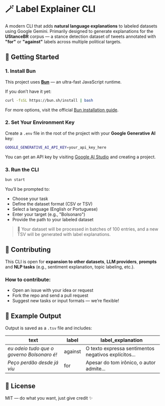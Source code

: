 # 🪄 Label Explainer CLI

A modern CLI that adds **natural language explanations** to labeled datasets using Google Gemini.
Primarily designed to generate explanations for the **UStanceBR** corpus — a stance detection dataset of tweets annotated with **"for"** or **"against"** labels across multiple political targets.

## 🚀 Getting Started

### 1. **Install Bun**

This project uses [**Bun**](https://bun.sh/) — an ultra-fast JavaScript runtime.

If you don’t have it yet:

```bash
curl -fsSL https://bun.sh/install | bash
```

For more options, visit the official [Bun installation guide](https://bun.sh/docs/installation).

### 2. **Set Your Environment Key**

Create a `.env` file in the root of the project with your **Google Generative AI** key:

```bash
GOOGLE_GENERATIVE_AI_API_KEY=your_api_key_here
```

You can get an API key by visiting [Google AI Studio](https://makersuite.google.com/app) and creating a project.

### 3. **Run the CLI**

```bash
bun start
```

You’ll be prompted to:

- Choose your task
- Define the dataset format (CSV or TSV)
- Select a language (English or Portuguese)
- Enter your target (e.g., "Bolsonaro")
- Provide the path to your labeled dataset

> 🔁 Your dataset will be processed in batches of 100 entries, and a new TSV will be generated with label explanations.

## 🤝 Contributing

This CLI is open for **expansion to other datasets**, **LLM providers**, **prompts** and **NLP tasks** (e.g., sentiment explanation, topic labeling, etc.).

### How to contribute:

- Open an issue with your idea or request
- Fork the repo and send a pull request
- Suggest new tasks or input formats — we’re flexible!

## 📂 Example Output

Output is saved as a `.tsv` file and includes:

| text                                       | label   | label_explanation                                    |
| ------------------------------------------ | ------- | ---------------------------------------------------- |
| _eu odeio tudo que o governo Bolsonaro é!_ | against | O texto expressa sentimentos negativos explícitos... |
| _Peço perdão desde já viu_                 | for     | Apesar do tom irônico, o autor admite...             |

## 🏁 License

MIT — do what you want, just give credit ✨
